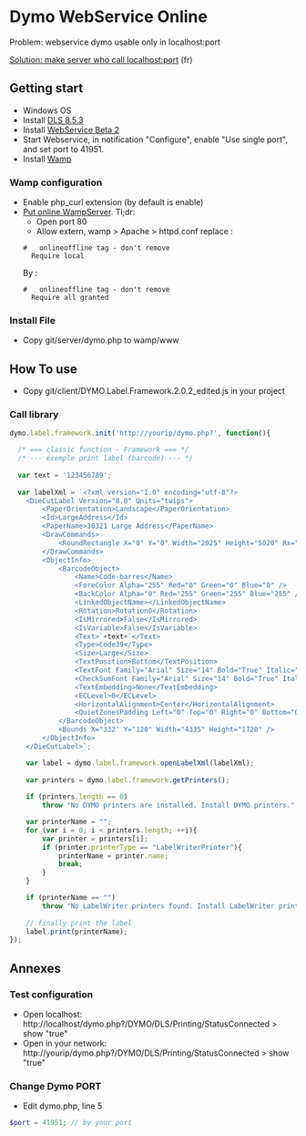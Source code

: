 # Dymo WebService Online

Problem: webservice dymo usable only in localhost:port

[Solution: make server who call localhost:port](https://flavienliger.github.io/2016/03/08/Jeux-de-piste-D-Y-M-O.html) (fr)


## Getting start

- Windows OS
- Install [DLS 8.5.3](http://www.labelwriter.com/software/dls/win/DLSSetup.8.5.3.1897.exe)
- Install [WebService Beta 2](http://www.labelwriter.com/SDK_Beta/DYMO_Web_Service_Install_1.0_Beta2.exe)
- Start Webservice, in notification "Configure", enable "Use single port", and set port to 41951.
- Install [Wamp](www.wampserver.com)

### Wamp configuration
- Enable php_curl extension (by default is enable)
- [Put online WampServer](http://www.simonewebdesign.it/how-to-put-online-your-wampserver/). 
Tl;dr: 
  - Open port 80
  - Allow extern, wamp > Apache > httpd.conf replace :
  ```
  #   onlineoffline tag - don't remove
    Require local
  ```
  By :
  ```
  #   onlineoffline tag - don't remove
    Require all granted
  ```

### Install File

- Copy git/server/dymo.php to wamp/www

## How To use

- Copy git/client/DYMO.Label.Framework.2.0.2_edited.js in your project

### Call library

```javascript
dymo.label.framework.init('http://yourip/dymo.php?', function(){

  /* === classic function - Framework === */
  /* --- exemple print label (barcode) --- */
  
  var text = '123456789';
  
  var labelXml = `<?xml version="1.0" encoding="utf-8"?>
    <DieCutLabel Version="8.0" Units="twips">
        <PaperOrientation>Landscape</PaperOrientation>
        <Id>LargeAddress</Id>
        <PaperName>30321 Large Address</PaperName>
        <DrawCommands>
            <RoundRectangle X="0" Y="0" Width="2025" Height="5020" Rx="270" Ry="270" />
        </DrawCommands>
        <ObjectInfo>
            <BarcodeObject>
                <Name>Code-barres</Name>
                <ForeColor Alpha="255" Red="0" Green="0" Blue="0" />
                <BackColor Alpha="0" Red="255" Green="255" Blue="255" />
                <LinkedObjectName></LinkedObjectName>
                <Rotation>Rotation0</Rotation>
                <IsMirrored>False</IsMirrored>
                <IsVariable>False</IsVariable>
                <Text>`+text+`</Text>
                <Type>Code39</Type>
                <Size>Large</Size>
                <TextPosition>Bottom</TextPosition>
                <TextFont Family="Arial" Size="14" Bold="True" Italic="False" Underline="False" Strikeout="False" />
                <CheckSumFont Family="Arial" Size="14" Bold="True" Italic="False" Underline="False" Strikeout="False" />
                <TextEmbedding>None</TextEmbedding>
                <ECLevel>0</ECLevel>
                <HorizontalAlignment>Center</HorizontalAlignment>
                <QuietZonesPadding Left="0" Top="0" Right="0" Bottom="0" />
            </BarcodeObject>
            <Bounds X="332" Y="120" Width="4335" Height="1720" />
        </ObjectInfo>
    </DieCutLabel>`;

    var label = dymo.label.framework.openLabelXml(labelXml);
    
    var printers = dymo.label.framework.getPrinters();
    
    if (printers.length == 0)
        throw "No DYMO printers are installed. Install DYMO printers.";

    var printerName = "";
    for (var i = 0; i < printers.length; ++i){
        var printer = printers[i];
        if (printer.printerType == "LabelWriterPrinter"){
            printerName = printer.name;
            break;
        }
    }

    if (printerName == "")
        throw "No LabelWriter printers found. Install LabelWriter printer";
    
    // finally print the label
    label.print(printerName);
});
```

## Annexes

### Test configuration

- Open localhost: http://localhost/dymo.php?/DYMO/DLS/Printing/StatusConnected > show "true"
- Open in your network: http://yourip/dymo.php?/DYMO/DLS/Printing/StatusConnected > show "true"

### Change Dymo PORT
- Edit dymo.php, line 5
```php
$port = 41951; // by your port
```